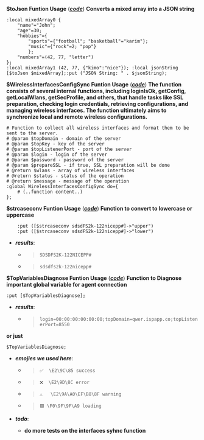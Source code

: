 **$toJson Funtion Usage** ([**_code_**](#_tojson-funtion-usage))
__Converts a mixed array into a JSON string__

```routeros
:local mixedArray0 { 
    "name"="John"; 
    "age"=30; 
    "hobbies"={ 
        "sports"={"football"; "basketball"="karim"}; 
        "music"={"rock"=2; "pop"}
        }; 
    "numbers"=(42, 77, "letter")
};
:local mixedArray1 (42, 77, {"kimo":"nice"}); :local jsonString [$toJson $mixedArray];:put ("JSON String: " . $jsonString);
```

**$WirelessInterfacesConfigSync Funtion Usage** ([**_code_**](#_WirelessInterfacesConfigSync-funtion-usage))
__The function consists of several internal functions, including loginIsOk, getConfig, getLocalWlans, getSecProfile, and others, that handle tasks like SSL preparation, checking login credentials, retrieving configurations, and managing wireless interfaces. The function ultimately aims to synchronize local and remote wireless configurations.__

```routeros
# Function to collect all wireless interfaces and format them to be sent to the server.
# @param $topDomain - domain of the server
# @param $topKey - key of the server
# @param $topListenerPort - port of the server
# @param $login - login of the server
# @param $password - password of the server
# @param $prepareSSL - if true, SSL preparation will be done
# @return $wlans - array of wireless interfaces
# @return $status - status of the operation
# @return $message - message of the operation
:global WirelessInterfacesConfigSync do={
    # (..function content..)
};
```

**$strcaseconv Funtion Usage** ([**_code_**](#_tojson-funtion-usage))
__Function to convert to lowercase or uppercase__

```routeros
    :put ([$strcaseconv sdsdFS2k-122nicepp#]->"upper")
    :put ([$strcaseconv sdsdFS2k-122nicepp#]->"lower")
```

- **_results_**:
    - > `SDSDFS2K-122NICEPP#`
    - > `sdsdfs2k-122nicepp#`

**$TopVariablesDiagnose Funtion Usage** ([**_code_**](#_tojson-funtion-usage))
__Function to Diagnose important global variable for agent connection__

```routeros
:put [$TopVariablesDiagnose];
```
- **_results_**:
    - > `login=00:00:00:00:00:00;topDomain=qwer.ispapp.co;topListenerPort=8550`

__or just__

```routeros
$TopVariablesDiagnose;
```

- **_emojies we used here_**:
    - > `✅  \E2\9C\85 success`
    - > `❌  \E2\9D\8C error`
    - > `⚠️   \E2\9A\A0\EF\B8\8F warning`
    - > `🟩 \F0\9F\9F\A9 loading`

- **_todo_**:
    - **do more tests on the interfaces syhnc function**